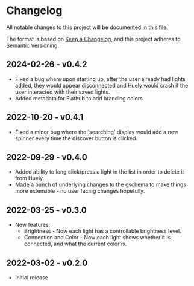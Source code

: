 # Changelog

All notable changes to this project will be documented in this file.

The format is based on [Keep a Changelog](https://keepachangelog.com/en/1.0.0/), and this project adheres to [Semantic Versioning](https://semver.org/spec/v2.0.0.html).


## 2024-02-26 - v0.4.2
 - Fixed a bug where upon starting up, after the user already had lights added, they would appear disconnected and Huely would crash if the user interacted with their saved lights.
 - Added metadata for Flathub to add branding colors.

## 2022-10-20 - v0.4.1
 - Fixed a minor bug where the 'searching' display would add a new spinner every time the discover button is clicked.

## 2022-09-29 - v0.4.0
 - Added ability to long click/press a light in the list in order to delete it from Huely.
 - Made a bunch of underlying changes to the gschema to make things more extensible - no user facing changes hopefully.

## 2022-03-25 - v0.3.0
- New features:
    - Brightness - Now each light has a controllable brightness level.
    - Connection and Color - Now each light shows whether it is connected, and what the current color is.

## 2022-03-02 - v0.2.0
- Initial release